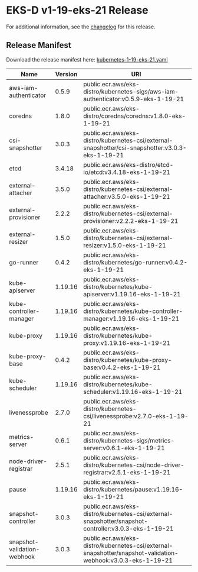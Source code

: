 # EKS-D v1-19-eks-21 Release

For additional information, see the [changelog](CHANGELOG-v1-19-eks-21.md) for this release.

## Release Manifest
Download the release manifest here: [kubernetes-1-19-eks-21.yaml](https://distro.eks.amazonaws.com/kubernetes-1-19/kubernetes-1-19-eks-21.yaml)

| Name | Version | URI |
|------|---------|-----|
| aws-iam-authenticator | 0.5.9 | public.ecr.aws/eks-distro/kubernetes-sigs/aws-iam-authenticator:v0.5.9-eks-1-19-21 |
| coredns | 1.8.0 | public.ecr.aws/eks-distro/coredns/coredns:v1.8.0-eks-1-19-21 |
| csi-snapshotter | 3.0.3 | public.ecr.aws/eks-distro/kubernetes-csi/external-snapshotter/csi-snapshotter:v3.0.3-eks-1-19-21 |
| etcd | 3.4.18 | public.ecr.aws/eks-distro/etcd-io/etcd:v3.4.18-eks-1-19-21 |
| external-attacher | 3.5.0 | public.ecr.aws/eks-distro/kubernetes-csi/external-attacher:v3.5.0-eks-1-19-21 |
| external-provisioner | 2.2.2 | public.ecr.aws/eks-distro/kubernetes-csi/external-provisioner:v2.2.2-eks-1-19-21 |
| external-resizer | 1.5.0 | public.ecr.aws/eks-distro/kubernetes-csi/external-resizer:v1.5.0-eks-1-19-21 |
| go-runner | 0.4.2 | public.ecr.aws/eks-distro/kubernetes/go-runner:v0.4.2-eks-1-19-21 |
| kube-apiserver | 1.19.16 | public.ecr.aws/eks-distro/kubernetes/kube-apiserver:v1.19.16-eks-1-19-21 |
| kube-controller-manager | 1.19.16 | public.ecr.aws/eks-distro/kubernetes/kube-controller-manager:v1.19.16-eks-1-19-21 |
| kube-proxy | 1.19.16 | public.ecr.aws/eks-distro/kubernetes/kube-proxy:v1.19.16-eks-1-19-21 |
| kube-proxy-base | 0.4.2 | public.ecr.aws/eks-distro/kubernetes/kube-proxy-base:v0.4.2-eks-1-19-21 |
| kube-scheduler | 1.19.16 | public.ecr.aws/eks-distro/kubernetes/kube-scheduler:v1.19.16-eks-1-19-21 |
| livenessprobe | 2.7.0 | public.ecr.aws/eks-distro/kubernetes-csi/livenessprobe:v2.7.0-eks-1-19-21 |
| metrics-server | 0.6.1 | public.ecr.aws/eks-distro/kubernetes-sigs/metrics-server:v0.6.1-eks-1-19-21 |
| node-driver-registrar | 2.5.1 | public.ecr.aws/eks-distro/kubernetes-csi/node-driver-registrar:v2.5.1-eks-1-19-21 |
| pause | 1.19.16 | public.ecr.aws/eks-distro/kubernetes/pause:v1.19.16-eks-1-19-21 |
| snapshot-controller | 3.0.3 | public.ecr.aws/eks-distro/kubernetes-csi/external-snapshotter/snapshot-controller:v3.0.3-eks-1-19-21 |
| snapshot-validation-webhook | 3.0.3 | public.ecr.aws/eks-distro/kubernetes-csi/external-snapshotter/snapshot-validation-webhook:v3.0.3-eks-1-19-21 |
